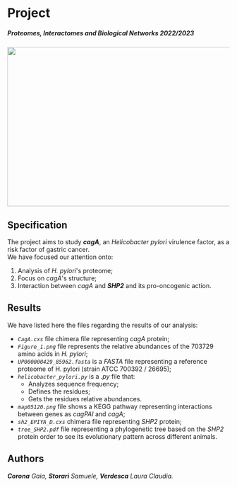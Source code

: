 # Project
##### Proteomes, Interactomes and Biological Networks 2022/2023
<img width="1014" height="360" src="https://user-images.githubusercontent.com/106587485/209847519-83c43328-4d87-426f-8e9f-1c7d46d1e4d1.jpg">

## Specification
The project aims to study ***cagA***, an _Helicobacter pylori_ virulence factor, as a risk factor of gastric cancer. </br>
We have focused our attention onto:
1. Analysis of _H. pylori_'s proteome;
2. Focus on _cagA_'s structure;
3. Interaction between _cagA_ and ***SHP2*** and its pro-oncogenic action.

## Results
We have listed here the files regarding the results of our analysis:
* _`CagA.cxs`_ file chimera file representing _cagA_ protein;
* _`Figure_1.png`_ file represents the relative abundances of the 703729 amino acids in _H. pylori_;
* _`UP000000429_85962.fasta`_ is a _FASTA_ file representing a reference proteome of H. pylori (strain ATCC 700392 / 26695);
* _`helicobacter_pylori.py`_ is a _.py_ file that:
  * Analyzes sequence frequency;
  * Defines the residues;
  * Gets the residues relative abundances.
* _`map05120.png`_ file shows a KEGG pathway representing interactions between genes as _cagPAI_ and _cagA_;
* _`sh2_EPIYA_D.cxs`_ chimera file representing _SHP2_ protein;
* _`tree_SHP2.pdf`_ file representing a phylogenetic tree based on the _SHP2_ protein order to see its evolutionary pattern across different animals.

## Authors
***Corona** Gaia, **Storari** Samuele, **Verdesca** Laura Claudia.*
